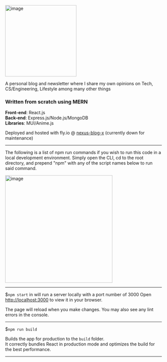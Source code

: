 <img width="229" alt="image" src="https://github.com/Yugenero/Nexus/assets/44268896/3c8964df-417a-4d63-8039-dfa1abcb50a0">
  
A personal blog and newsletter where I share my own opinions on Tech, CS/Engineering, Lifestyle among many other things

### Written from scratch using **MERN**

**Front-end**: React.js  
**Back-end**: Express.js/Node.js/MongoDB  
**Libraries**: MUI/Anime.js  

Deployed and hosted with fly.io @
[nexus-blog-x]([https://nexus-blog-x-b20ff15640c7.herokuapp.com/](https://nexus-vdml.onrender.com)) (currently down for maintenance)

---

The following is a list of npm run commands if you wish to run this code in a local development environment.
Simply open the CLI, cd to the root directory, and prepend "npm" with any of the script names below to run said command.

<img width="345" alt="image" src="https://github.com/Yugenero/Nexus/assets/44268896/e14331e8-d6bb-4d5d-84c9-20a78b2fde28">

---

$```npm start``` in will run a server locally with a port number of 3000
Open [http://localhost:3000](http://localhost:3000) to view it in your browser.

The page will reload when you make changes.
You may also see any lint errors in the console.

---

$```npm run build```

Builds the app for production to the `build` folder.\
It correctly bundles React in production mode and optimizes the build for the best performance.

---

